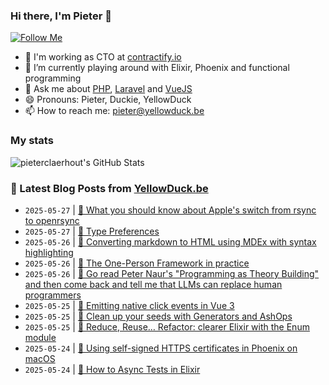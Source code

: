 ### Hi there, I'm Pieter 👋  
[![Follow Me](https://img.shields.io/github/followers/pieterclaerhout?label=Follow&style=social)](https://github.com/pieterclaerhout)

- 🏢 I'm working as CTO at [contractify.io](https://contractify.io)
- 🌱 I’m currently playing around with Elixir, Phoenix and functional programming
- 💬 Ask me about [PHP](https://php.net), [Laravel](http://laravel.com) and [VueJS](https://vuejs.org)
- 😄 Pronouns: Pieter, Duckie, YellowDuck
- 📫 How to reach me: pieter@yellowduck.be

### My stats

![pieterclaerhout's GitHub Stats](https://github-readme-stats.vercel.app/api?username=pieterclaerhout&show_icons=true&count_private=true&line_height=40)

### 📩 Latest Blog Posts from [YellowDuck.be](https://www.yellowduck.be/)
<!-- BLOG-POST-LIST:START -->
- `2025-05-27` | [🔗 What you should know about Apple&#39;s switch from rsync to openrsync](https://www.yellowduck.be/posts/what-you-should-know-about-apples-switch-from-rsync-to-openrsync)  
- `2025-05-27` | [🔗 Type Preferences](https://www.yellowduck.be/posts/type-preferences)  
- `2025-05-26` | [🐥 Converting markdown to HTML using MDEx with syntax highlighting](https://www.yellowduck.be/posts/converting-markdown-to-html-using-mdex-with-syntax-highlighting)  
- `2025-05-26` | [🔗 The One-Person Framework in practice](https://www.yellowduck.be/posts/the-one-person-framework-in-practice)  
- `2025-05-26` | [🔗 Go read Peter Naur&#39;s &quot;Programming as Theory Building&quot; and then come back and tell me that LLMs can replace human programmers](https://www.yellowduck.be/posts/go-read-peter-naurs-programming-as-theory-building-and-then-come-back-and-tell-me-that-llms-can-replace-human-programmers)  
- `2025-05-25` | [🐥 Emitting native click events in Vue 3](https://www.yellowduck.be/posts/emitting-native-click-events-in-vue-3)  
- `2025-05-25` | [🔗 Clean up your seeds with Generators and AshOps](https://www.yellowduck.be/posts/clean-up-your-seeds-with-generators-and-ashops)  
- `2025-05-25` | [🔗 Reduce, Reuse… Refactor: clearer Elixir with the Enum module](https://www.yellowduck.be/posts/reduce-reuse-refactor-clearer-elixir-with-the-enum-module)  
- `2025-05-24` | [🐥 Using self-signed HTTPS certificates in Phoenix on macOS](https://www.yellowduck.be/posts/using-self-signed-https-certificates-in-phoenix-on-macos)  
- `2025-05-24` | [🔗 How to Async Tests in Elixir](https://www.yellowduck.be/posts/how-to-async-tests-in-elixir)  

<!-- BLOG-POST-LIST:END -->
